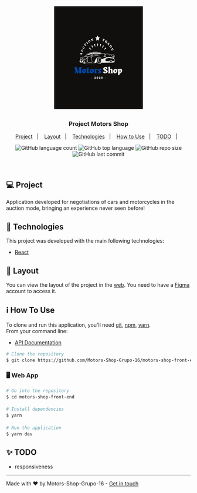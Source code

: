 <h1 align="center">
	<img height="280em" width="48%" alt="Logo Motors-Shop" src="src/assets/MotorsShop.png" />
</h1>

<h3 align="center">
  Project Motors Shop
</h3>

<p align="center">
  <a href="#-project">Project</a>&nbsp;&nbsp;&nbsp;|&nbsp;&nbsp;&nbsp;
  <a href="#-layout">Layout</a>&nbsp;&nbsp;&nbsp;|&nbsp;&nbsp;&nbsp;
  <a href="#-technologies">Technologies</a>&nbsp;&nbsp;&nbsp;|&nbsp;&nbsp;&nbsp;
  <a href="#-how-to-use">How to Use</a>&nbsp;&nbsp;&nbsp;|&nbsp;&nbsp;&nbsp;
  <a href="#-todo">TODO</a>&nbsp;&nbsp;&nbsp;|&nbsp;&nbsp;&nbsp;
</p>

<p align="center">
  <img alt="GitHub language count" src="https://img.shields.io/github/languages/count/Motors-Shop-Grupo-16/motors-shop-front-end">

  <img alt="GitHub top language" src="https://img.shields.io/github/languages/top/Motors-Shop-Grupo-16/motors-shop-front-end">

  <img alt="GitHub repo size" src="https://img.shields.io/github/repo-size/Motors-Shop-Grupo-16/motors-shop-front-end">

  <img alt="GitHub last commit" src="https://img.shields.io/github/last-commit/Motors-Shop-Grupo-16/motors-shop-front-end">

</p>
<br/>

## 💻 Project

Application developed for negotiations of cars and motorcycles in the auction mode, bringing an experience never seen before!

## 🚀 Technologies

This project was developed with the main following technologies:

- [React](https://pt-br.reactjs.org)

## 🔖 Layout

You can view the layout of the project in the [web](https://www.figma.com/file/gEUjTK4ozBPNbJnqI8qZPH/M6---E-Commerce?node-id=45%3A2&t=OnczNyexQuFuSdl0-0). You need to have a [Figma](https://www.figma.com/) account to access it.
## ℹ️ How To Use

To clone and run this application, you'll need [git](https://git-scm.com), [npm](https://www.npmjs.com/), [yarn](https://classic.yarnpkg.com/lang/en/docs/). 
<br/>From your command line:

- [API Documentation](https://github.com/Motors-Shop-Grupo-16/motors-shop-api)
```bash
# Clone the repository
$ git clone https://github.com/Motors-Shop-Grupo-16/motors-shop-front-end
```

### 🖥️ Web App

```bash
# Go into the repository
$ cd motors-shop-front-end

# Install dependencies
$ yarn

# Run the application
$ yarn dev

```
## ✨ TODO

- responsiveness
---

Made with ♥ by Motors-Shop-Grupo-16 - [Get in touch](https://github.com/Motors-Shop-Grupo-16)
